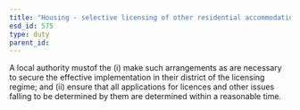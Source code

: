 ```yaml
---
title: "Housing - selective licensing of other residential accommodation"
esd_id: 575
type: duty
parent_id:  
---
```


A local authority mustof the  (i) make such arrangements as are necessary to secure the effective implementation in their district of the licensing regime; and  (ii) ensure that all applications for licences and other issues falling to be determined by them are determined within a reasonable time.

